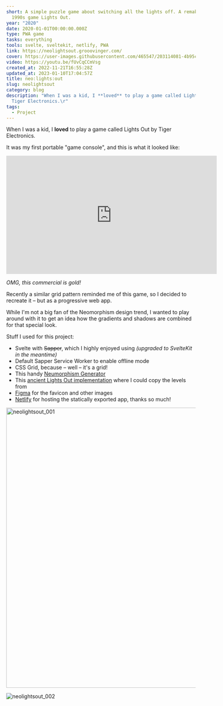 ```yaml
---
short: A simple puzzle game about switching all the lights off. A remake of the
  1990s game Lights Out.
year: "2020"
date: 2020-01-01T00:00:00.000Z
type: PWA game
tasks: everything
tools: svelte, sveltekit, netlify, PWA
link: https://neolightsout.grooovinger.com/
cover: https://user-images.githubusercontent.com/465547/203114081-4b95cae1-d0e5-4619-8222-8935319ec75e.png
video: https://youtu.be/fUvCqCCmVsg
created_at: 2022-11-21T16:55:28Z
updated_at: 2023-01-10T17:04:57Z
title: neo:lights:out
slug: neolightsout
category: blog
description: "When I was a kid, I **loved** to play a game called Lights Out by
  Tiger Electronics.\r"
tags:
  - Project
---
```



When I was a kid, I **loved** to play a game called Lights Out by Tiger Electronics.

It was my first portable "game console", and this is what it looked like:

<iframe width="560" height="315" src="https://www.youtube.com/embed/pj0lVmhkx7M" frameborder="0" allow="accelerometer; autoplay; encrypted-media; gyroscope; picture-in-picture" allowfullscreen></iframe>

*OMG, this commercial is gold!*

Recently a similar grid pattern reminded me of this game, so I decided to recreate it – but as a progressive web app.

While I'm not a big fan of the Neomorphism design trend, I wanted to play around with it to get an idea how the gradients and shadows are combined for that special look.

Stuff I used for this project:
- Svelte with ~~Sapper~~, which I highly enjoyed using _(upgraded to SvelteKit in the meantime)_
- Default Sapper Service Worker to enable offline mode
- CSS Grid, because – well – it's a grid!
- This handy [Neumorphism Generator](https://neumorphism.io)
- This [ancient Lights Out implementation](https://www.jaapsch.net/puzzles/javascript/lightjcl.htm) where I could copy the levels from
- [Figma](https://www.figma.com) for the favicon and other images
- [Netlify](https://www.netlify.com) for hosting the statically exported app, thanks so much!

<img width="746" alt="neolightsout_001" src="https://user-images.githubusercontent.com/465547/203114081-4b95cae1-d0e5-4619-8222-8935319ec75e.png"><br/>

![neolightsout_002](https://user-images.githubusercontent.com/465547/203114087-5e909541-b2b2-4dff-af9e-20d25d3405fa.png)

